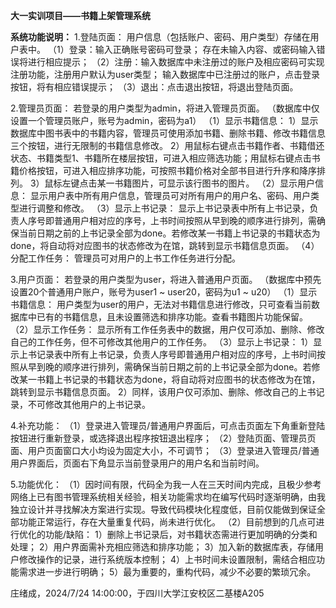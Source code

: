 **大一实训项目——书籍上架管理系统**


**系统功能说明：**
1.登陆页面：
  用户信息（包括账户、密码、用户类型）存储在用户表中。
  （1）登录：输入正确账号密码可登录；
            存在未输入内容、或密码输入错误将进行相应提示；
  （2）注册：输入数据库中未注册过的账户及相应密码可实现注册功能，注册用户默认为user类型；
            输入数据库中已注册过的账户，点击登录按钮，将有相应错误提示；
  （3）退出：点击退出按钮，将退出登陆页面。

2.管理员页面：
  若登录的用户类型为admin，将进入管理员页面。
  （数据库中仅设置一个管理员账户，账号为admin，密码为a1）
  （1）显示书籍信息：
      1）显示数据库中图书表中的书籍内容，管理员可使用添加书籍、删除书籍、修改书籍信息三个按钮，进行无限制的书籍信息修改。
      2）用鼠标右键点击书籍作者、书籍借还状态、书籍类型1、书籍所在楼层按钮，可进入相应筛选功能；用鼠标右键点击书籍价格按钮，可进入相应排序功能，可按照书籍价格对全部书目进行升序和降序排列。
      3）鼠标左键点击某一书籍图片，可显示该行图书的图片。
  （2）显示用户信息：
      显示用户表中所有用户信息，管理员可对所有用户的用户名、密码、用户类型进行调整和修改。
  （3）显示上书记录：
      显示上书记录表中所有上书记录，负责人序号即普通用户相对应的序号，上书时间按照从早到晚的顺序进行排列，需确保当前日期之前的上书记录全部为done。若修改某一书籍上书记录的书籍状态为done，将自动将对应图书的状态修改为在馆，跳转到显示书籍信息页面。
  （4）分配工作任务：
      管理员可对用户的上书工作任务进行分配。

3.用户页面：
  若登录的用户类型为user，将进入普通用户页面。
  （数据库中预先设置20个普通用户账户，账号为user1 ~ user20，密码为u1 ~ u20）
  （1）显示书籍信息：
      用户类型为user的用户，无法对书籍信息进行修改，只可查看当前数据库中已有的书籍信息，且未设置筛选和排序功能。查看书籍图片功能保留。
  （2）显示工作任务：
      显示所有工作任务表中的数据，用户仅可添加、删除、修改自己的工作任务，但不可修改其他用户的工作任务。
  （3）显示上书记录：
       1）显示上书记录表中所有上书记录，负责人序号即普通用户相对应的序号，上书时间按照从早到晚的顺序进行排列，需确保当前日期之前的上书记录全部为done。若修改某一书籍上书记录的书籍状态为done，将自动将对应图书的状态修改为在馆，跳转到显示书籍信息页面。
       2）同样，该用户仅可添加、删除、修改自己的上书记录，不可修改其他用户的上书记录。

4.补充功能：
  （1）登录进入管理员/普通用户界面后，可点击页面左下角重新登陆按钮进行重新登录，或选择退出程序按钮退出程序；
  （2）登陆页面、管理员页面、用户页面窗口大小均设为固定大小，不可调节；
  （3）登录进入管理员/普通用户界面后，页面右下角显示当前登录用户的用户名和当前时间。

5.功能优化：
  （1）因时间有限，代码全为我一人在三天时间内完成，且极少参考网络上已有图书管理系统相关经验，相关功能需求均在编写代码时逐渐明确，由我独立设计并寻找解决方案进行实现。导致代码模块化程度低，目前仅能做到保证全部功能正常运行，存在大量重复代码，尚未进行优化。
  （2）目前想到的几点可进行优化的功能/缺陷：
       1）删除上书记录后，对书籍状态需进行更加明确的分类和处理；
       2）用户界面需补充相应筛选和排序功能；
       3）加入新的数据库表，存储用户修改操作的记录，进行系统版本控制；
       4）上书时间未设置限制，需结合相应功能需求进一步进行明确；
       5）最为重要的，重构代码，减少不必要的繁琐冗余。


庄绪成，2024/7/24 14:00:00，于四川大学江安校区二基楼A205
